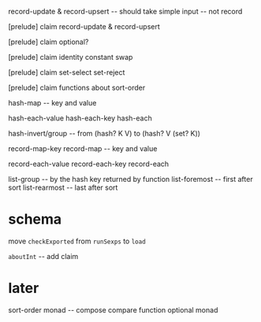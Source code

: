 record-update & record-upsert -- should take simple input -- not record

[prelude] claim record-update & record-upsert

[prelude] claim optional?

[prelude] claim identity constant swap

[prelude] claim set-select set-reject

[prelude] claim functions about sort-order

hash-map -- key and value

hash-each-value
hash-each-key
hash-each

hash-invert/group -- from (hash? K V) to (hash? V (set? K))

record-map-key
record-map -- key and value

record-each-value
record-each-key
record-each

list-group -- by the hash key returned by function
list-foremost -- first after sort
list-rearmost -- last after sort

# schema

move `checkExported` from `runSexps` to `load`

`aboutInt` -- add claim

# later

sort-order monad -- compose compare function
optional monad
